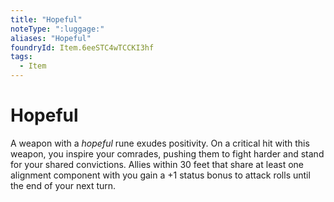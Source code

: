 ```yaml
---
title: "Hopeful"
noteType: ":luggage:"
aliases: "Hopeful"
foundryId: Item.6eeSTC4wTCCKI3hf
tags:
  - Item
---
```


# Hopeful

A weapon with a _hopeful_ rune exudes positivity. On a critical hit with this weapon, you inspire your comrades, pushing them to fight harder and stand for your shared convictions. Allies within 30 feet that share at least one alignment component with you gain a +1 status bonus to attack rolls until the end of your next turn.
